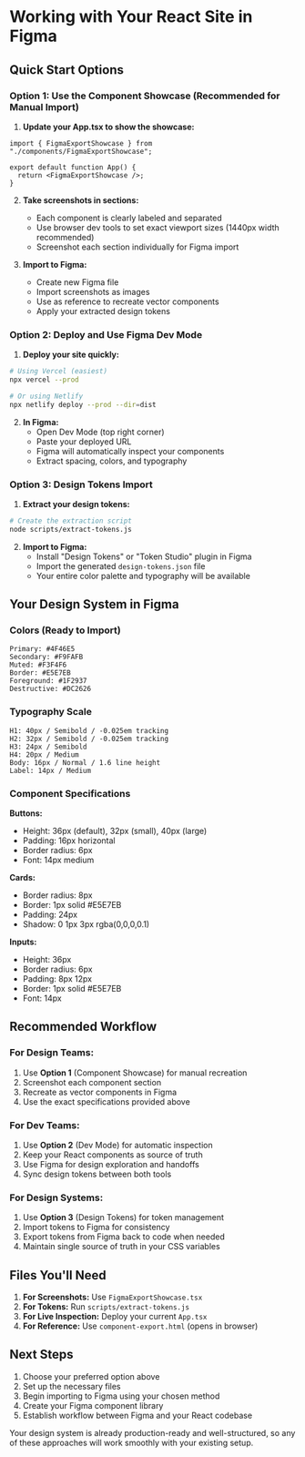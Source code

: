 # Working with Your React Site in Figma

## Quick Start Options

### Option 1: Use the Component Showcase (Recommended for Manual Import)

1. **Update your App.tsx to show the showcase:**
```tsx
import { FigmaExportShowcase } from "./components/FigmaExportShowcase";

export default function App() {
  return <FigmaExportShowcase />;
}
```

2. **Take screenshots in sections:**
   - Each component is clearly labeled and separated
   - Use browser dev tools to set exact viewport sizes (1440px width recommended)
   - Screenshot each section individually for Figma import

3. **Import to Figma:**
   - Create new Figma file
   - Import screenshots as images
   - Use as reference to recreate vector components
   - Apply your extracted design tokens

### Option 2: Deploy and Use Figma Dev Mode

1. **Deploy your site quickly:**
```bash
# Using Vercel (easiest)
npx vercel --prod

# Or using Netlify
npx netlify deploy --prod --dir=dist
```

2. **In Figma:**
   - Open Dev Mode (top right corner)
   - Paste your deployed URL
   - Figma will automatically inspect your components
   - Extract spacing, colors, and typography

### Option 3: Design Tokens Import

1. **Extract your design tokens:**
```bash
# Create the extraction script
node scripts/extract-tokens.js
```

2. **Import to Figma:**
   - Install "Design Tokens" or "Token Studio" plugin in Figma
   - Import the generated `design-tokens.json` file
   - Your entire color palette and typography will be available

## Your Design System in Figma

### Colors (Ready to Import)
```
Primary: #4F46E5
Secondary: #F9FAFB  
Muted: #F3F4F6
Border: #E5E7EB
Foreground: #1F2937
Destructive: #DC2626
```

### Typography Scale
```
H1: 40px / Semibold / -0.025em tracking
H2: 32px / Semibold / -0.025em tracking  
H3: 24px / Semibold
H4: 20px / Medium
Body: 16px / Normal / 1.6 line height
Label: 14px / Medium
```

### Component Specifications

**Buttons:**
- Height: 36px (default), 32px (small), 40px (large)
- Padding: 16px horizontal
- Border radius: 6px
- Font: 14px medium

**Cards:**
- Border radius: 8px
- Border: 1px solid #E5E7EB
- Padding: 24px
- Shadow: 0 1px 3px rgba(0,0,0,0.1)

**Inputs:**
- Height: 36px
- Border radius: 6px
- Padding: 8px 12px
- Border: 1px solid #E5E7EB
- Font: 14px

## Recommended Workflow

### For Design Teams:
1. Use **Option 1** (Component Showcase) for manual recreation
2. Screenshot each component section
3. Recreate as vector components in Figma
4. Use the exact specifications provided above

### For Dev Teams:
1. Use **Option 2** (Dev Mode) for automatic inspection
2. Keep your React components as source of truth
3. Use Figma for design exploration and handoffs
4. Sync design tokens between both tools

### For Design Systems:
1. Use **Option 3** (Design Tokens) for token management
2. Import tokens to Figma for consistency
3. Export tokens from Figma back to code when needed
4. Maintain single source of truth in your CSS variables

## Files You'll Need

1. **For Screenshots:** Use `FigmaExportShowcase.tsx`
2. **For Tokens:** Run `scripts/extract-tokens.js` 
3. **For Live Inspection:** Deploy your current `App.tsx`
4. **For Reference:** Use `component-export.html` (opens in browser)

## Next Steps

1. Choose your preferred option above
2. Set up the necessary files
3. Begin importing to Figma using your chosen method
4. Create your Figma component library
5. Establish workflow between Figma and your React codebase

Your design system is already production-ready and well-structured, so any of these approaches will work smoothly with your existing setup.